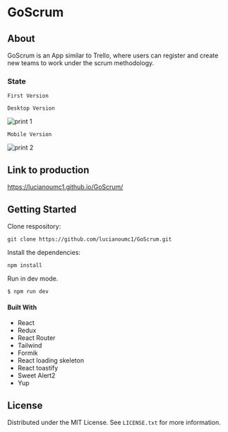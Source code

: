 # GoScrum
## About
GoScrum is an App similar to Trello, where users can register and create new teams to work under the scrum methodology.
### State
``` First Version ```

``` Desktop Version ```

![print 1](https://user-images.githubusercontent.com/78552425/185720897-a33943fc-3848-4646-8fe2-7cefb9163d09.png)

``` Mobile Version ```

![print 2](https://user-images.githubusercontent.com/78552425/185721062-a5d43a75-000a-4bb2-936d-4ee2eeaa95e9.png)


## Link to production
https://lucianoumc1.github.io/GoScrum/
## Getting Started 
Clone respository:
```
git clone https://github.com/lucianoumc1/GoScrum.git
```

Install the dependencies:
```
npm install
```

Run in dev mode.
```
$ npm run dev
```
#### Built With
+ React
+ Redux
+ React Router
+ Tailwind
+ Formik
+ React loading skeleton
+ React toastify
+ Sweet Alert2
+ Yup

## License
Distributed under the MIT License. See `LICENSE.txt` for more information.
